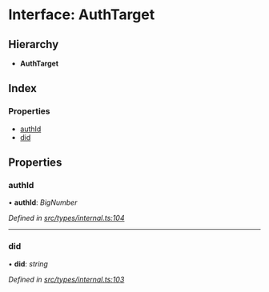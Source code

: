 # Interface: AuthTarget

## Hierarchy

* **AuthTarget**

## Index

### Properties

* [authId](_src_types_internal_.authtarget.md#authid)
* [did](_src_types_internal_.authtarget.md#did)

## Properties

###  authId

• **authId**: *BigNumber*

*Defined in [src/types/internal.ts:104](https://github.com/PolymathNetwork/polymesh-sdk/blob/6f0a424/src/types/internal.ts#L104)*

___

###  did

• **did**: *string*

*Defined in [src/types/internal.ts:103](https://github.com/PolymathNetwork/polymesh-sdk/blob/6f0a424/src/types/internal.ts#L103)*
